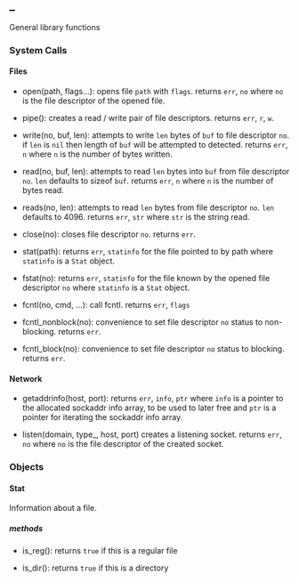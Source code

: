 
## _

General library functions

### System Calls

#### Files

* open(path, flags...):
	opens file `path` with `flags`. returns `err`, `no` where `no` is the file
	descriptor of the opened file.

* pipe():
	creates a read / write pair of file descriptors. returns `err`, `r`, `w`.

* write(no, buf, len):
	attempts to write `len` bytes of `buf` to file descriptor `no`. if `len` is
	`nil` then length of `buf` will be attempted to detected. returns `err`, `n`
	where `n` is the number of bytes written.

* read(no, buf, len):
	attempts to read `len` bytes into `buf` from file descriptor `no`. `len`
	defaults to sizeof `buf`. returns `err`, `n` where `n` is the number of bytes
	read.

* reads(no, len):
	attempts to read `len` bytes from file descriptor `no`. `len`
	defaults to 4096. returns `err`, `str` where `str` is the string read.

* close(no):
	closes file descriptor `no`. returns `err`.

* stat(path):
	returns `err`, `statinfo` for the file pointed to by path where `statinfo` is
	a `Stat` object.

* fstat(no):
	returns `err`, `statinfo` for the file known by the opened file descriptor
	`no`  where `statinfo` is a `Stat` object.

* fcntl(no, cmd, ...):
	call fcntl. returns `err`, `flags`

* fcntl_nonblock(no):
	convenience to set file descriptor `no` status to non-blocking. returns
	`err`.

* fcntl_block(no):
	convenience to set file descriptor `no` status to blocking. returns `err`.

#### Network

* getaddrinfo(host, port):
	returns `err`, `info`, `ptr` where `info` is a pointer to the allocated
	sockaddr info array, to be used to later free and `ptr` is a pointer for
	iterating the sockaddr info array.

* listen(domain, type_, host, port)
	creates a listening socket. returns `err`, `no` where `no` is the file
	descriptor of the created socket.


### Objects

#### Stat

Information about a file.

##### methods

* is_reg():
	returns `true` if this is a regular file

* is_dir():
	returns `true` if this is a directory
